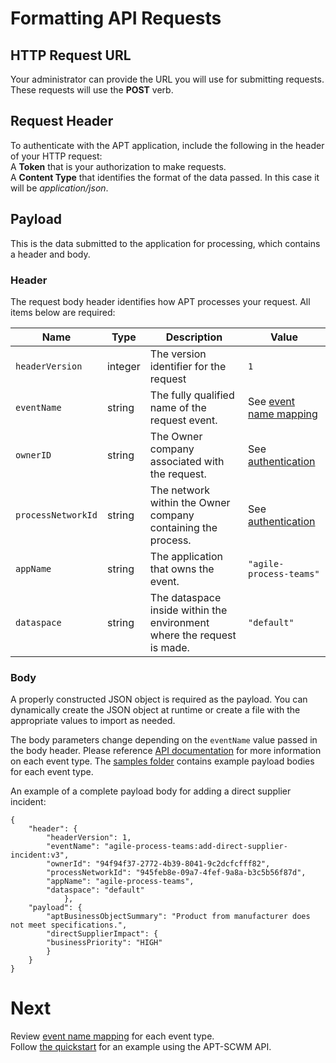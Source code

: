 # Formatting API Requests  

## HTTP Request URL

Your administrator can provide the URL you will use for submitting requests.  
These requests will use the **POST** verb.

## Request Header  

To authenticate with the APT application, include the following in the header of your HTTP request:  
A **Token** that is your authorization to make requests.  
A **Content Type** that identifies the format of the data passed.  In this case it will be *application/json*.  

## Payload  

This is the data submitted to the application for processing, which contains a header and body.

### Header  

The request body header identifies how APT processes your request.  All items below are required:

| Name                 | Type    | Description                                                            | Value                                      |
| -------------------- | ------- | ---------------------------------------------------------------------- | ------------------------------------------ |
| `headerVersion`      | integer | The version identifier for the request                                 | `1`                                        |
| `eventName`          | string  | The fully qualified name of the request event.                         | See [event name mapping](EventNames.MD)    |
| `ownerID`            | string  | The Owner company associated with the request.                         | See [authentication](../authentication.md) |
| `processNetworkId`   | string  | The network within the Owner company containing the process.           | See [authentication](../authentication.md) |
| `appName`            | string  | The application that owns the event.                                   | `"agile-process-teams"`                    |
| `dataspace`          | string  | The dataspace inside within the environment where the request is made. | `"default"`                                |   

### Body
A properly constructed JSON object is required as the payload. You can dynamically create the JSON object at runtime or create a file with the appropriate values to import as needed.

The body parameters change depending on the `eventName` value passed in the body header. Please reference [API documentation](https://opus.tracelink.com/documentation/2021.1/en-US/apt/Content/topics/api/landing_incident_apis.htm?tocpath=Set%20up%20APIs%7CIncident%20process%20APIs%7C_____0) for more information on each event type. The [samples folder](https://github.com/tracelink/code-samples/tree/main/python/payload_samples) contains example payload bodies for each event type.  

An example of a complete payload body for adding a direct supplier incident:
```
{
    "header": {
        "headerVersion": 1,
        "eventName": "agile-process-teams:add-direct-supplier-incident:v3",
        "ownerId": "94f94f37-2772-4b39-8041-9c2dcfcfff82",
        "processNetworkId": "945feb8e-09a7-4fef-9a8a-b3c5b56f87d",
        "appName": "agile-process-teams",
        "dataspace": "default"
            },
    "payload": {
        "aptBusinessObjectSummary": "Product from manufacturer does not meet specifications.",
        "directSupplierImpact": {
        "businessPriority": "HIGH"
        }
    }
}
```

# Next
Review [event name mapping](EventNames.MD) for each event type.  
Follow [the quickstart](Quickstart.MD) for an example using the APT-SCWM API.
